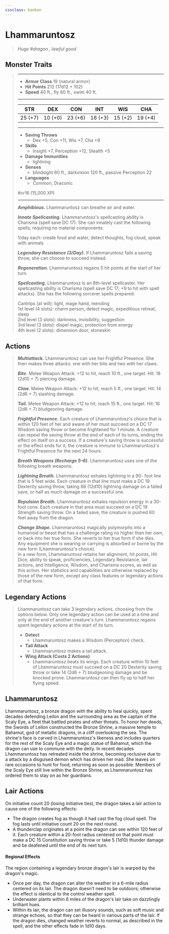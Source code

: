 ```yaml
---
cssclass: kanban
---
```


# Lhammaruntosz
>*Huge #dragon , lawful good*
## Monster Traits
>___
>- **Armor Class** 19 (natural armor)
>- **Hit Points** 212 (17d12 + 102)
>- **Speed** 40 ft., fly 80 ft., swim 40 ft.
>___
>|STR|DEX|CON|INT|WIS|CHA|
>|:---:|:---:|:---:|:---:|:---:|:---:|
>|25 (+7)|10 (+0)|23 (+6)|16 (+3)|15 (+2)|19 (+4)|
>___
>- **Saving Throws**
>	 - Dex +5, Con +11, Wis +7, Cha +9
>- **Skills**
>	 - Insight +7, Perception +12, Stealth +5
>- **Damage Immunities**
>	 - lightning
>- **Senses**
>	 - blindsight 60 ft., darkvision 120 ft., passive Perception 22
>- **Languages**
>	 - Common, Draconic
>
> #cr16 (15,000 XP)
>___
>***Amphibious.*** Lhammaruntosz can breathe air and water.  
>
>***Innate Spellcasting.*** Lhammaruntosz's spellcasting ability is Charisma (spell save DC 17). She can innately cast the following spells, requiring no material components:  
>
>1/day each: create food and water, detect thoughts, fog cloud, speak with animals  
>
>
>***Legendary Resistance (3/Day).*** If Lhammaruntosz fails a saving throw, she can choose to succeed instead.  
>
>***Regeneration.*** Lhammaruntosz regains 5 hit points at the start of her turn.  
>
>***Spellcasting.*** Lhammaruntosz is an 8th-level spellcaster. Her spellcasting ability is Charisma (spell save DC 17; +9 to hit with spell attacks). She has the following sorcerer spells prepared:  
>
>Cantrips (at will): light, mage hand, mending  
>1st level (4 slots): charm person, detect magic, expeditious retreat, sleep  
>2nd level (3 slots): darkness, invisibility, suggestion  
>3rd level (3 slots): dispel magic, protection from energy  
>4th level (2 slots): dimension door, stoneskin  
>
## Actions
>***Multiattack.*** Lhammaruntosz can use her Frightful Presence. She then makes three attacks: one with her bite and two with her claws.  
>
>***Bite.*** Melee Weapon Attack: +12 to hit, reach 10 ft., one target. Hit: 18 (2d10 + 7) piercing damage.  
>
>***Claw.*** Melee Weapon Attack: +12 to hit, reach 5 ft., one target. Hit: 14 (2d6 + 7) slashing damage.  
>
>***Tail.*** Melee Weapon Attack: +12 to hit, reach 15 ft., one target. Hit: 16 (2d8 + 7) bludgeoning damage.  
>
>***Frightful Presence.*** Each creature of Lhammaruntosz's choice that is within 120 feet of her and aware of her must succeed on a DC 17 Wisdom saving throw or become frightened for 1 minute. A creature can repeat the saving throw at the end of each of its turns, ending the effect on itself on a success. If a creature's saving throw is successful or the effect ends for it, the creature is immune to Lhammaruntosz's Frightful Presence for the next 24 hours.  
>
>***Breath Weapons (Recharge 5–6).*** Lhammaruntosz uses one of the following breath weapons.  
>
>***Lightning Breath.*** Lhammaruntosz exhales lightning in a 90- foot line that is 5 feet wide. Each creature in that line must make a DC 19 Dexterity saving throw, taking 66 (12d10) lightning damage on a failed save, or half as much damage on a successful one.  
>
>***Repulsion Breath.*** Lhammaruntosz exhales repulsion energy in a 30-foot cone. Each creature in that area must succeed on a DC 19 Strength saving throw. On a failed save, the creature is pushed 60 feet away from the dragon.  
>
>***Change Shape.*** Lhammaruntosz magically polymorphs into a humanoid or beast that has a challenge rating no higher than her own, or back into her true form. She reverts to her true form if she dies. Any equipment she is wearing or carrying is absorbed or borne by the new form (Lhammaruntosz's choice).  
>In a new form, Lhammaruntosz retains her alignment, hit points, Hit Dice, ability to speak, proficiencies, Legendary Resistance, lair actions, and Intelligence, Wisdom, and Charisma scores, as well as this action. Her statistics and capabilities are otherwise replaced by those of the new form, except any class features or legendary actions of that form.  
>
## Legendary Actions
>Lhammaruntosz can take 3 legendary actions, choosing from the options below. Only one legendary action can be used at a time and only at the end of another creature's turn. Lhammaruntosz regains spent legendary actions at the start of its turn.
>
>- **Detect**
>	- Lhammaruntosz makes a Wisdom (Perception) check.
>- **Tail Attack**
>	- Lhammaruntosz makes a tail attack.
>- **Wing Attack (Costs 2 Actions)**
>	- Lhammaruntosz beats its wings. Each creature within 10 feet of Lhammaruntosz must succeed on a DC 20 Dexterity saving throw or take 14 (2d6 + 7) bludgeoning damage and be knocked prone. Lhammaruntosz can then fly up to half her flying speed.
## Lhammaruntosz
Lhammaruntosz, a bronze dragon with the ability to heal quickly, spent decades defending Leilon and the surrounding area as the captain of the Scaly Eye, a fleet that battled pirates and other threats. To honor her deeds, the Swords of Leilon constructed the Bronze Shrine, a massive temple to Bahamut, god of metallic dragons, in a cliff overlooking the sea. The shrine's face is carved in Lhammaruntosz's likeness and includes quarters for the rest of the Scaly Eye and a magic statue of Bahamut, which the dragon can use to commune with the deity.
In recent decades Lhammaruntosz has retreated inside the shrine, becoming reclusive due to a attack by a disguised demon which has driven her mad. She leaves on rare occasions to hunt for food, returning as soon as possible. Members of the Scaly Eye still live within the Bronze Shrine, as Lhammaruntosz has ordered them to stay on as her guardians.
## Lair Actions
On initiative count 20 (losing initiative ties), the dragon takes a lair action to cause one of the following effects:
- The dragon creates fog as though it had cast the fog cloud spell. The fog lasts until initiative count 20 on the next round.
- A thunderclap originates at a point the dragon can see within 120 feet of it. Each creature within a 20-foot radius centered on that point must make a DC 15 Constitution saving throw or take 5 (1d10) thunder damage and be deafened until the end of its next turn.
#### Regional Effects
The region containing a legendary bronze dragon's lair is warped by the dragon's magic.
- Once per day, the dragon can alter the weather in a 6-mile radius centered on its lair. The dragon doesn't need to be outdoors; otherwise the effect is identical to the control weather spell.
- Underwater plants within 6 miles of the dragon's lair take on dazzlingly brilliant hues.
- Within its lair, the dragon can set illusory sounds, such as soft music and strange echoes, so that they can be heard in various parts of the lair.
If the dragon dies, changed weather reverts to normal, as described in the spell, and the other effects fade in 1d10 days.